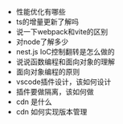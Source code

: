 - 性能优化有哪些
- ts的增量更新了解吗
- 说一下webpack和vite的区别
- 对node了解多少
- nest.js IoC控制翻转是怎么做的
- 说说函数编程和面向对象的理解
- 面向对象编程的原则
- vscode插件设计，该如何设计
- 插件要做隔离，该如何做
- cdn 是什么
- cdn 如何实现版本管理